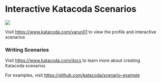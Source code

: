 # Interactive Katacoda Scenarios

[![](http://shields.katacoda.com/katacoda/varun01/count.svg)](https://www.katacoda.com/varun01 "Get your profile on Katacoda.com")

Visit https://www.katacoda.com/varun01 to view the profile and interactive scenarios

### Writing Scenarios
Visit https://www.katacoda.com/docs to learn more about creating Katacoda scenarios

For examples, visit https://github.com/katacoda/scenario-example
